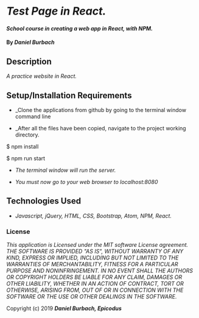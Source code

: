 # _Test Page in React._

#### _School course in creating a web app in React, with NPM._

#### By _**Daniel Burbach**_

## Description

_A practice website in React._

## Setup/Installation Requirements

* _Clone the applications from github by going to the terminal window command line

* _After all the files have been copied, navigate to the project working directory.

$ npm install

$ npm run start

* _The terminal window will run the server._

* _You must now go to your web browser to localhost:8080_

## Technologies Used

* _Javascript, jQuery, HTML, CSS, Bootstrap, Atom, NPM, React._

### License

*This application is Licensed under the MIT software License agreement. THE SOFTWARE IS PROVIDED "AS IS", WITHOUT WARRANTY OF ANY KIND, EXPRESS OR IMPLIED, INCLUDING BUT NOT LIMITED TO THE WARRANTIES OF MERCHANTABILITY, FITNESS FOR A PARTICULAR PURPOSE AND NONINFRINGEMENT. IN NO EVENT SHALL THE AUTHORS OR COPYRIGHT HOLDERS BE LIABLE FOR ANY CLAIM, DAMAGES OR OTHER LIABILITY, WHETHER IN AN ACTION OF CONTRACT, TORT OR OTHERWISE, ARISING FROM, OUT OF OR IN CONNECTION WITH THE SOFTWARE OR THE USE OR OTHER DEALINGS IN THE SOFTWARE.*

Copyright (c) 2019 **_Daniel Burbach, Epicodus_**
